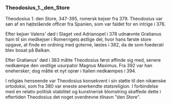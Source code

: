 ### Theodosius_1._den_Store


Theodosius 1. den Store, 347-395, romersk kejser fra 379. Theodosius var søn af en højtstående officer fra Spanien, som var faldet for en intrige i 376.

Efter kejser Valens' død i Slaget ved Adrianopel i 378 udnævnte Gratianus ham til sin medkejser i Romerrigets østlige del, hvor hans første store opgave, at finde en ordning med goterne, løstes i 382, da de som foederati blev bosat på Balkan.

Efter Gratianus' død i 383 måtte Theodosius først affinde sig med, senere nedkæmpe den vestlige usurpator Magnus Maximus. Fra 392 var han enehersker; dog måtte et nyt oprør i Italien nedkæmpes i 394.

I religiøs henseende var Theodosius konsekvent i sin støtte til den nikænske ortodoksi, som fra 380 var eneste anerkendte statsreligion. I forbindelse med en relativ politisk stabilitet og kunstnerisk blomstring skaffede dette i eftertiden Theodosius det noget overdrevne tilnavn "den Store".